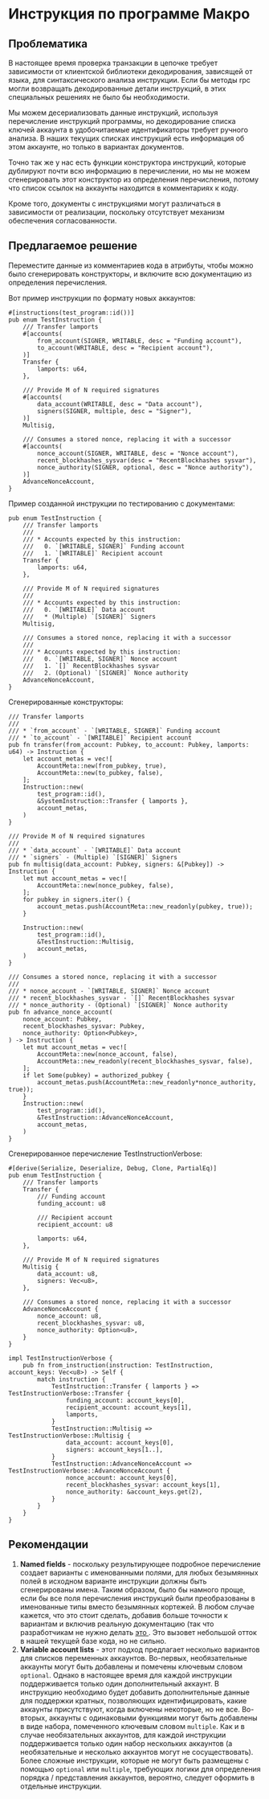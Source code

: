 # Инструкция по программе Макро

## Проблематика

В настоящее время проверка транзакции в цепочке требует зависимости от клиентской библиотеки декодирования, зависящей от языка, для синтаксического анализа инструкции. Если бы методы rpc могли возвращать декодированные детали инструкций, в этих специальных решениях не было бы необходимости.

Мы можем десериализовать данные инструкций, используя перечисление инструкций программы, но декодирование списка ключей аккаунта в удобочитаемые идентификаторы требует ручного анализа. В наших текущих списках инструкций есть информация об этом аккаунте, но только в вариантах документов.

Точно так же у нас есть функции конструктора инструкций, которые дублируют почти всю информацию в перечислении, но мы не можем сгенерировать этот конструктор из определения перечисления, потому что список ссылок на аккаунты находится в комментариях к коду.

Кроме того, документы с инструкциями могут различаться в зависимости от реализации, поскольку отсутствует механизм обеспечения согласованности.

## Предлагаемое решение

Переместите данные из комментариев кода в атрибуты, чтобы можно было сгенерировать конструкторы, и включите всю документацию из определения перечисления.

Вот пример инструкции по формату новых аккаунтов:

```rust,ignore
#[instructions(test_program::id())]
pub enum TestInstruction {
    /// Transfer lamports
    #[accounts(
        from_account(SIGNER, WRITABLE, desc = "Funding account"),
        to_account(WRITABLE, desc = "Recipient account"),
    )]
    Transfer {
        lamports: u64,
    },

    /// Provide M of N required signatures
    #[accounts(
        data_account(WRITABLE, desc = "Data account"),
        signers(SIGNER, multiple, desc = "Signer"),
    )]
    Multisig,

    /// Consumes a stored nonce, replacing it with a successor
    #[accounts(
        nonce_account(SIGNER, WRITABLE, desc = "Nonce account"),
        recent_blockhashes_sysvar(desc = "RecentBlockhashes sysvar"),
        nonce_authority(SIGNER, optional, desc = "Nonce authority"),
    )]
    AdvanceNonceAccount,
}
```

Пример созданной инструкции по тестированию с документами:

```rust,ignore
pub enum TestInstruction {
    /// Transfer lamports
    ///
    /// * Accounts expected by this instruction:
    ///   0. `[WRITABLE, SIGNER]` Funding account
    ///   1. `[WRITABLE]` Recipient account
    Transfer {
        lamports: u64,
    },

    /// Provide M of N required signatures
    ///
    /// * Accounts expected by this instruction:
    ///   0. `[WRITABLE]` Data account
    ///   * (Multiple) `[SIGNER]` Signers
    Multisig,

    /// Consumes a stored nonce, replacing it with a successor
    ///
    /// * Accounts expected by this instruction:
    ///   0. `[WRITABLE, SIGNER]` Nonce account
    ///   1. `[]` RecentBlockhashes sysvar
    ///   2. (Optional) `[SIGNER]` Nonce authority
    AdvanceNonceAccount,
}
```

Сгенерированные конструкторы:

```rust,ignore
/// Transfer lamports
///
/// * `from_account` - `[WRITABLE, SIGNER]` Funding account
/// * `to_account` - `[WRITABLE]` Recipient account
pub fn transfer(from_account: Pubkey, to_account: Pubkey, lamports: u64) -> Instruction {
    let account_metas = vec![
        AccountMeta::new(from_pubkey, true),
        AccountMeta::new(to_pubkey, false),
    ];
    Instruction::new(
        test_program::id(),
        &SystemInstruction::Transfer { lamports },
        account_metas,
    )
}

/// Provide M of N required signatures
///
/// * `data_account` - `[WRITABLE]` Data account
/// * `signers` - (Multiple) `[SIGNER]` Signers
pub fn multisig(data_account: Pubkey, signers: &[Pubkey]) -> Instruction {
    let mut account_metas = vec![
        AccountMeta::new(nonce_pubkey, false),
    ];
    for pubkey in signers.iter() {
        account_metas.push(AccountMeta::new_readonly(pubkey, true));
    }

    Instruction::new(
        test_program::id(),
        &TestInstruction::Multisig,
        account_metas,
    )
}

/// Consumes a stored nonce, replacing it with a successor
///
/// * nonce_account - `[WRITABLE, SIGNER]` Nonce account
/// * recent_blockhashes_sysvar - `[]` RecentBlockhashes sysvar
/// * nonce_authority - (Optional) `[SIGNER]` Nonce authority
pub fn advance_nonce_account(
    nonce_account: Pubkey,
    recent_blockhashes_sysvar: Pubkey,
    nonce_authority: Option<Pubkey>,
) -> Instruction {
    let mut account_metas = vec![
        AccountMeta::new(nonce_account, false),
        AccountMeta::new_readonly(recent_blockhashes_sysvar, false),
    ];
    if let Some(pubkey) = authorized_pubkey {
        account_metas.push(AccountMeta::new_readonly*nonce_authority, true));
    }
    Instruction::new(
        test_program::id(),
        &TestInstruction::AdvanceNonceAccount,
        account_metas,
    )
}

```

Сгенерированное перечисление TestInstructionVerbose:

```rust,ignore
#[derive(Serialize, Deserialize, Debug, Clone, PartialEq)]
pub enum TestInstruction {
    /// Transfer lamports
    Transfer {
        /// Funding account
        funding_account: u8

        /// Recipient account
        recipient_account: u8

        lamports: u64,
    },

    /// Provide M of N required signatures
    Multisig {
        data_account: u8,
        signers: Vec<u8>,
    },

    /// Consumes a stored nonce, replacing it with a successor
    AdvanceNonceAccount {
        nonce_account: u8,
        recent_blockhashes_sysvar: u8,
        nonce_authority: Option<u8>,
    }
}

impl TestInstructionVerbose {
    pub fn from_instruction(instruction: TestInstruction, account_keys: Vec<u8>) -> Self {
        match instruction {
            TestInstruction::Transfer { lamports } => TestInstructionVerbose::Transfer {
                funding_account: account_keys[0],
                recipient_account: account_keys[1],
                lamports,
            }
            TestInstruction::Multisig => TestInstructionVerbose::Multisig {
                data_account: account_keys[0],
                signers: account_keys[1..],
            }
            TestInstruction::AdvanceNonceAccount => TestInstructionVerbose::AdvanceNonceAccount {
                nonce_account: account_keys[0],
                recent_blockhashes_sysvar: account_keys[1],
                nonce_authority: &account_keys.get(2),
            }
        }
    }
}

```

## Рекомендации

1. **Named fields** - поскольку результирующее подробное перечисление создает варианты с именованными полями, для любых безымянных полей в исходном варианте инструкции должны быть сгенерированы имена. Таким образом, было бы намного проще, если бы все поля перечисления инструкций были преобразованы в именованные типы вместо безымянных кортежей. В любом случае кажется, что это стоит сделать, добавив больше точности к вариантам и включив реальную документацию (так что разработчикам не нужно делать [ это ](https://github.com/solana-labs/solana/blob/3aab13a1679ba2b7846d9ba39b04a52f2017d3e0/sdk/src/system_instruction.rs#L140). Это вызовет небольшой отток в нашей текущей базе кода, но не сильно.
2. **Variable account lists** - этот подход предлагает несколько вариантов для списков переменных аккаунтов. Во-первых, необязательные аккаунты могут быть добавлены и помечены ключевым словом `optional`. Однако в настоящее время для каждой инструкции поддерживается только один дополнительный аккаунт. В инструкцию необходимо будет добавить дополнительные данные для поддержки кратных, позволяющих идентифицировать, какие аккаунты присутствуют, когда включены некоторые, но не все. Во-вторых, аккаунты с одинаковыми функциями могут быть добавлены в виде набора, помеченного ключевым словом `multiple`. Как и в случае необязательных аккаунтов, для каждой инструкции поддерживается только один набор нескольких аккаунтов (а необязательные и несколько аккаунтов могут не сосуществовать). Более сложные инструкции, которые не могут быть размещены с помощью `optional` или `multiple`, требующих логики для определения порядка / представления аккаунтов, вероятно, следует оформить в отдельные инструкции.
